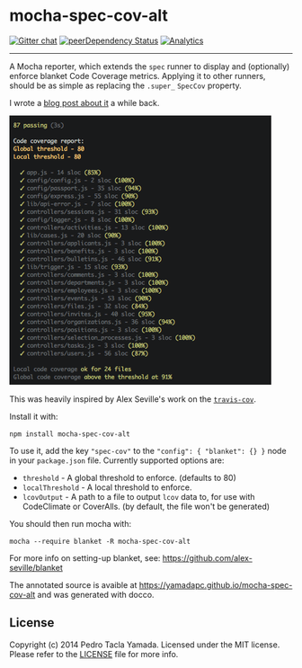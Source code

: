 mocha-spec-cov-alt
==================
[![Gitter chat](https://badges.gitter.im/yamadapc/mocha-spec-cov-alt.png)](https://gitter.im/yamadapc/mocha-spec-cov-alt)
[![peerDependency Status](https://david-dm.org/yamadapc/mocha-spec-cov-alt/peer-status.svg)](https://david-dm.org/yamadapc/mocha-spec-cov-alt#info=peerDependencies)
[![Analytics](https://ga-beacon.appspot.com/UA-54450544-1/mocha-spec-cov-alt/README)](https://github.com/igrigorik/ga-beacon)
- - -

A Mocha reporter, which extends the `spec` runner to display and (optionally)
enforce blanket Code Coverage metrics. Applying it to other runners, should
be as simple as replacing the `.super_` `SpecCov` property.

I wrote a [blog post about it](http://blog.yamadapc.com.br/code-coverage-enforcement-for-nodejs)
a while back.

![screenshot](screenshot.png)

This was heavily inspired by Alex Seville's work on the
[`travis-cov`](https://github.com/alex-seville/travis-cov).

Install it with:
```
npm install mocha-spec-cov-alt
```

To use it, add the key `"spec-cov"` to the `"config": { "blanket": {} }` node
in your `package.json` file. Currently supported options are:

- `threshold` - A global threshold to enforce. (defaults to 80)
- `localThreshold` - A local threshold to enforce.
- `lcovOutput` - A path to a file to output `lcov` data to, for use with
  CodeClimate or CoverAlls. (by default, the file won't be generated)

You should then run mocha with:
```
mocha --require blanket -R mocha-spec-cov-alt
```

For more info on setting-up blanket, see: https://github.com/alex-seville/blanket

The annotated source is avaible at https://yamadapc.github.io/mocha-spec-cov-alt
and was generated with docco.

## License
Copyright (c) 2014 Pedro Tacla Yamada. Licensed under the MIT license.
Please refer to the [LICENSE](LICENSE) file for more info.
